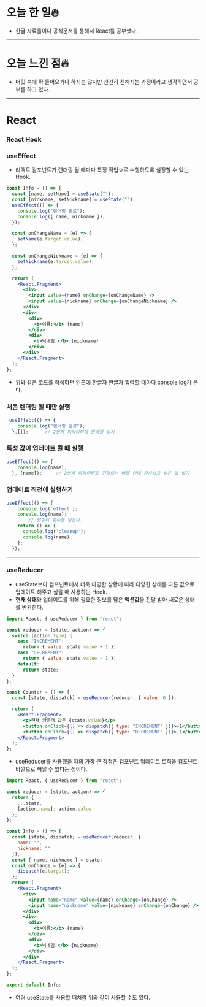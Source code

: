 # 오늘 한 일🔥

- 한글 자료들이나 공식문서를 통해서  React를 공부했다.

---

# 오늘 느낀 점🔥

- 머릿 속에 확 들어오거나 하지는 않지만 천천히 친해지는 과정이라고 생각하면서 공부를 하고 있다.

---

# React

### React Hook

### useEffect

- 리액트 컴포넌트가 렌더링 될 때마다 특정 작업ㅇ르 수행하도록 설정할 수 있는 Hook.

```jsx
const Info = () => {
  const [name, setName] = useState("");
  const [nickname, setNickname] = useState("");
  useEffect(() => {
    console.log("렌더링 완료");
    console.log({ name, nickname });
  });

  const onChangeName = (e) => {
    setName(e.target.value);
  };

  const onChangeNickname = (e) => {
    setNickname(e.target.value);
  };

  return (
    <React.Fragment>
      <div>
        <input value={name} onChange={onChangeName} />
        <input value={nickname} onChange={onChangeNickname} />
      </div>
      <div>
        <div>
          <b>이름:</b> {name}
        </div>
        <div>
          <b>닉네임:</b> {nickname}
        </div>
      </div>
    </React.Fragment>
  );
};
```

- 위와 같은 코드를 작성하면 인풋에 한글자 한글자 입력할 때마다 console.log가 뜬다.

### 처음 렌더링 될 때만 실행

```jsx
 useEffect(() => {
    console.log("렌더링 완료");
  },[]);      // 2번째 파라미터에 빈배열 넣기
```

### 특정 값이 업데이트 될 때 실행

```jsx
useEffect(() => {
    console.log(name);
  }, [name]);     // 2번째 파라미터로 전달되는 배열 안에 검사하고 싶은 값 넣기
```

### 업데이트 직전에 실행하기

```jsx
useEffect(() => {
    console.log('effect');
    console.log(name);
		// 뒷정리 함수를 넣는다.
    return () => {          
      console.log('cleanup');
      console.log(name);
    };
  });
```

---

### useReducer

- useState보다 컴프넌트에서 더욱 다양한 상황에 따라 다양한 상태를 다른 값으로 업데이트 해주고 싶을 때 사용하는 Hook.
- **현재 상태**와 업데이트를 위해 필요한 정보를 담은 **액션값**을 전달 받아 새로운 상태를 반환한다.

```jsx
import React, { useReducer } from "react";

const reducer = (state, action) => {
  switch (action.type) {
    case "INCREMENT":
      return { value: state.value + 1 };
    case "DECREMENT":
      return { value: state.value - 1 };
    default:
      return state;
  }
};

const Counter = () => {
  const [state, dispatch] = useReducer(reducer, { value: 0 });

  return (
    <React.Fragment>
      <p>현재 카운터 값은 {state.value}</p>
      <button onClick={() => dispatch({ type: "INCREMENT" })}>+1</button>
      <button onClick={() => dispatch({ type: "DECREMENT" })}>-1</button>
    </React.Fragment>
  );
};
```

- useReducer를  사용했을 때의 가장 큰 장점은 컴포넌트 업데이트 로직을 컴포넌트 바깥으로 빼낼 수 있다는 점이다.

```jsx
import React, { useReducer } from "react";

const reducer = (state, action) => {
  return {
    ...state,
    [action.name]: action.value
  };
};

const Info = () => {
  const [state, dispatch] = useReducer(reducer, {
    name: "",
    nickname: ""
  });
  const { name, nickname } = state;
  const onChange = (e) => {
    dispatch(e.target);
  };
  return (
    <React.Fragment>
      <div>
        <input name="name" value={name} onChange={onChange} />
        <input name="nickname" value={nickname} onChange={onChange} />
      </div>
      <div>
        <div>
          <b>이름:</b> {name}
        </div>
        <div>
          <b>닉네임:</b> {nickname}
        </div>
      </div>
    </React.Fragment>
  );
};

export default Info;
```

- 여러 useState를 사용할 때처럼 위와 같이 사용할 수도 있다.
